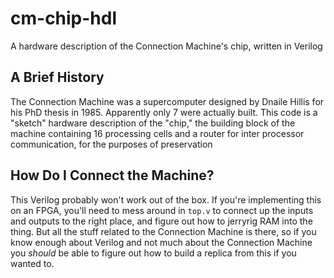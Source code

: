 # cm-chip-hdl
A hardware description of the Connection Machine's chip, written in Verilog

## A Brief History
The Connection Machine was a supercomputer designed by Dnaile Hillis for his PhD thesis in 1985.
Apparently only 7 were actually built. This code is a "sketch" hardware description of the "chip," the
building block of the machine containing 16 processing cells and a router for inter processor
communication, for the purposes of preservation

## How Do I Connect the Machine?
This Verilog probably won't work out of the box. If you're implementing this on an FPGA, you'll need to
mess around in `top.v` to connect up the inputs and outputs to the right place, and figure out how to
jerryrig RAM into the thing. But all the stuff related to the Connection Machine is there, so if you know
enough about Verilog and not much about the Connection Machine you _should_ be able to figure out how to
build a replica from this if you wanted to.

